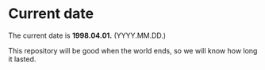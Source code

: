 # Current date

The current date is **1998.04.01.** (YYYY.MM.DD.)

This repository will be good when the world ends, so we will know how long it lasted.